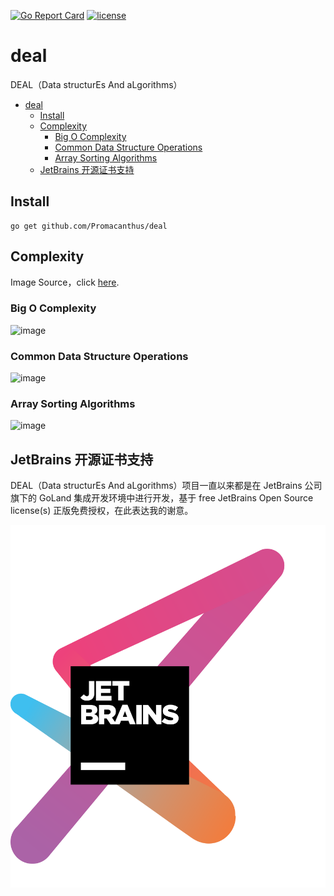 [![Go Report Card](https://goreportcard.com/badge/github.com/Promacanthus/deal)](https://goreportcard.com/report/github.com/Promacanthus/deal) [![license](https://img.shields.io/badge/License-MIT-yellow.svg)](https://github.com/Promacanthus/deal/blob/master/LICENSE)

# deal

DEAL（Data structurEs And aLgorithms）

- [deal](#deal)
  - [Install](#install)
  - [Complexity](#complexity)
    - [Big O Complexity](#big-o-complexity)
    - [Common Data Structure Operations](#common-data-structure-operations)
    - [Array Sorting Algorithms](#array-sorting-algorithms)
  - [JetBrains 开源证书支持](#jetbrains-开源证书支持)

## Install

```shell script
go get github.com/Promacanthus/deal
```

## Complexity

Image Source，click [here](https://www.bigocheatsheet.com/).

### Big O Complexity

![image](Big-O-Complexity-Chart.png)

### Common Data Structure Operations

![image](Common-Data-Structure-Operations.png)

### Array Sorting Algorithms

![image](Array-Sorting-Algorithms.png)

## JetBrains 开源证书支持

DEAL（Data structurEs And aLgorithms）项目一直以来都是在 JetBrains 公司旗下的 GoLand 集成开发环境中进行开发，基于 free JetBrains Open Source license(s) 正版免费授权，在此表达我的谢意。

[![JetBrains](jetbrains-variant-3.png)](https://www.jetbrains.com/?from=deal)
